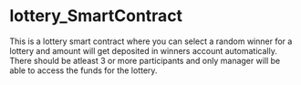 # lottery_SmartContract
This is a lottery smart contract where you can select a random winner for a lottery and amount will get deposited in winners account automatically.
There should be atleast 3 or more participants and only manager will be able to access the funds for the lottery.
